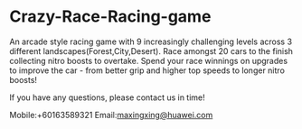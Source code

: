 # Crazy-Race-Racing-game

An arcade style racing game with 9 increasingly challenging levels across 3 different landscapes(Forest,City,Desert). Race amongst 20 cars to the finish collecting nitro boosts to overtake. Spend your race winnings on upgrades to improve the car - from better grip and higher top speeds to longer nitro boosts!

If you have any questions, please contact us in time!

Mobile:+60163589321
Email:maxingxing@huawei.com
